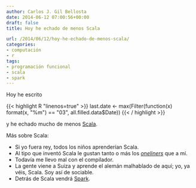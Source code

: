 ```yaml
---
author: Carlos J. Gil Bellosta
date: 2014-06-12 07:00:56+00:00
draft: false
title: Hoy he echado de menos Scala

url: /2014/06/12/hoy-he-echado-de-menos-scala/
categories:
- computación
- r
tags:
- programación funcional
- scala
- spark
---
```


Hoy he escrito

{{< highlight R "linenos=true" >}}
last.date <- max(Filter(function(x) format(x, "%m") == "03",
	all.filled.data$Date))
{{< / highlight >}}

y he echado mucho de menos [Scala](http://en.wikipedia.org/wiki/Scala_(programming_language)).

Más sobre Scala:

* Si yo fuera rey, todos los niños aprenderían Scala.
* Al tipo que inventó Scala le gustan tanto o más los [_oneliners_](http://es.wikipedia.org/wiki/Los_santos_inocentes_(novela)) que a mí.
* Todavía me llevo mal con el compilador.
* La gente viene a Suiza y aprende el alemán malhablado de aquí; yo, ya véis, Scala. Soy así de sociable.
* Detrás de Scala vendrá [Spark](http://spark.apache.org/).

